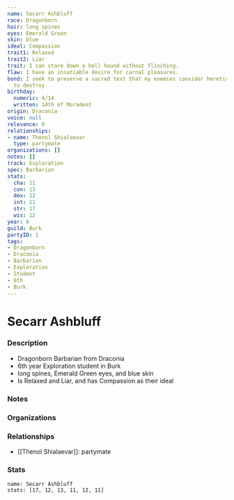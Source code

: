 ```yaml
---
name: Secarr Ashbluff
race: Dragonborn
hair: long spines
eyes: Emerald Green
skin: blue
ideal: Compassion
trait1: Relaxed
trait2: Liar
trait: I can stare down a hell hound without flinching.
flaw: I have an insatiable desire for carnal pleasures.
bond: I seek to preserve a sacred text that my enemies consider heretical and seek
  to destroy.
birthday:
  numeric: 4/14
  written: 14th of Moradent
origin: Draconia
voice: null
relevance: 0
relationships:
- name: Thenol Shialaevar
  type: partymate
organizations: []
notes: []
track: Exploration
spec: Barbarian
stats:
  cha: 11
  con: 13
  dex: 12
  int: 11
  str: 17
  wis: 12
year: 6
guild: Burk
partyID: 1
tags:
- Dragonborn
- Draconia
- Barbarian
- Exploration
- Student
- 6th
- Burk
---
```

# Secarr Ashbluff
### Description
- Dragonborn Barbarian from Draconia
- 6th year Exploration student in Burk
- long spines, Emerald Green eyes, and blue skin
- Is Relaxed and Liar, and has Compassion as their ideal

### Notes

### Organizations

### Relationships
- [[Thenol Shialaevar]]: partymate

### Stats
```statblock
name: Secarr Ashbluff
stats: [17, 12, 13, 11, 12, 11]
```